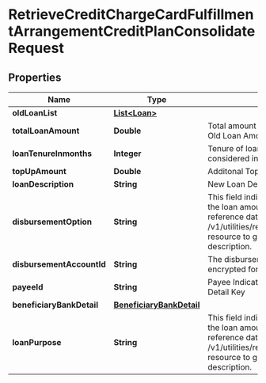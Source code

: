 # RetrieveCreditChargeCardFulfillmentArrangementCreditPlanConsolidateRequest

## Properties
Name | Type | Description | Notes
------------ | ------------- | ------------- | -------------
**oldLoanList** | [**List&lt;Loan&gt;**](Loan.md) |  |  [optional]
**totalLoanAmount** | **Double** | Total amount borrowed by customer as Loan ie., Old Loan Amount+Top up Amount. | 
**loanTenureInmonths** | **Integer** | Tenure of loan against credit card. It is considered in terms of number of months. | 
**topUpAmount** | **Double** | Additonal Topup Amount | 
**loanDescription** | **String** | New Loan Description |  [optional]
**disbursementOption** | **String** | This field indicates the options/mode in which the loan amount will be disbursed. This is a reference data field. Please use /v1/utilities/referenceData/{disbursementOption} resource to get valid value of this field with description. | 
**disbursementAccountId** | **String** | The disbursement account identifier in encrypted format. |  [optional]
**payeeId** | **String** | Payee Indicator to be mapped against Payee Detail Key |  [optional]
**beneficiaryBankDetail** | [**BeneficiaryBankDetail**](BeneficiaryBankDetail.md) |  |  [optional]
**loanPurpose** | **String** | This field indicates the options/mode in which the loan amount will be disbursed. This is a reference data field. Please use /v1/utilities/referenceData/{loanPurpose} resource to get valid value of this field with description. |  [optional]
